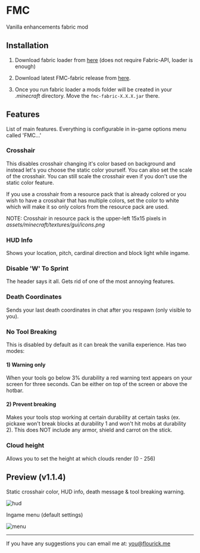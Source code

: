 # FMC

Vanilla enhancements fabric mod

## Installation

1. Download fabric loader from [here](https://fabricmc.net/use/) (does not require Fabric-API, loader is enough)

2. Download latest FMC-fabric release from [here](https://github.com/Flourick/FMC-fabric/releases).

3. Once you run fabric loader a mods folder will be created in your *.minecraft* directory. Move the `fmc-fabric-X.X.X.jar` there.

## Features

List of main features. Everything is configurable in in-game options menu called 'FMC...'

### Crosshair

This disables crosshair changing it's color based on background and instead let's you choose the static color yourself. You can also set the scale of the crosshair. You can still scale the crosshair even if you don't use the static color feature.

If you use a crosshair from a resource pack that is already colored or you wish to have a crosshair that has multiple colors, set the color to white which will make it so only colors from the resource pack are used.

NOTE: Crosshair in resource pack is the upper-left 15x15 pixels in *assets/minecraft/textures/gui/icons.png*

### HUD Info

Shows your location, pitch, cardinal direction and block light while ingame.

### Disable 'W' To Sprint

The header says it all. Gets rid of one of the most annoying features.

### Death Coordinates

Sends your last death coordinates in chat after you respawn (only visible to you).

### No Tool Breaking

This is disabled by default as it can break the vanilla experience. Has two modes:

#### 1) Warning only

When your tools go below 3% durability a red warning text appears on your screen for three seconds. Can be either on top of the screen or above the hotbar.

#### 2) Prevent breaking

Makes your tools stop working at certain durability at certain tasks (ex. pickaxe won't break blocks at durability 1 and won't hit mobs at durability 2). This does NOT include any armor, shield and carrot on the stick.

### Cloud height

Allows you to set the height at which clouds render (0 - 256)

## Preview (v1.1.4)

Static crosshair color, HUD info, death message & tool breaking warning.

![hud](https://user-images.githubusercontent.com/33128006/87247992-50803600-c457-11ea-88fe-c4cc4dea2f4b.png)

Ingame menu (default settings)

![menu](https://user-images.githubusercontent.com/33128006/88480912-08820880-cf59-11ea-82ef-c64768f9dbbc.png)

----

If you have any suggestions you can email me at: you@flourick.me
